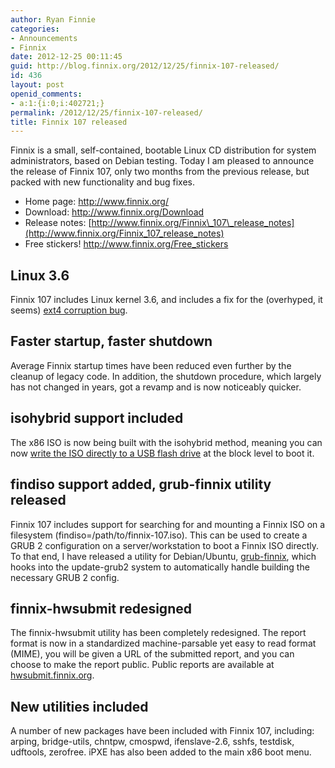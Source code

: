 ```yaml
---
author: Ryan Finnie
categories:
- Announcements
- Finnix
date: 2012-12-25 00:11:45
guid: http://blog.finnix.org/2012/12/25/finnix-107-released/
id: 436
layout: post
openid_comments:
- a:1:{i:0;i:402721;}
permalink: /2012/12/25/finnix-107-released/
title: Finnix 107 released
---
```

Finnix is a small, self-contained, bootable Linux CD distribution for system administrators, based on Debian testing. Today I am pleased to announce the release of Finnix 107, only two months from the previous release, but packed with new functionality and bug fixes.

  * Home page: <http://www.finnix.org/>
  * Download: <http://www.finnix.org/Download>
  * Release notes: [http://www.finnix.org/Finnix\_107\_release_notes](http://www.finnix.org/Finnix_107_release_notes)
  * Free stickers! <http://www.finnix.org/Free_stickers>

## Linux 3.6

Finnix 107 includes Linux kernel 3.6, and includes a fix for the (overhyped, it seems) [ext4 corruption bug](https://plus.google.com/117091380454742934025/posts/f5a1eHxUzSh).

## Faster startup, faster shutdown

Average Finnix startup times have been reduced even further by the cleanup of legacy code. In addition, the shutdown procedure, which largely has not changed in years, got a revamp and is now noticeably quicker.

## isohybrid support included

The x86 ISO is now being built with the isohybrid method, meaning you can now [write the ISO directly to a USB flash drive](http://www.finnix.org/Bootable_USB_flash_drives) at the block level to boot it.

## findiso support added, grub-finnix utility released

Finnix 107 includes support for searching for and mounting a Finnix ISO on a filesystem (findiso=/path/to/finnix-107.iso). This can be used to create a GRUB 2 configuration on a server/workstation to boot a Finnix ISO directly. To that end, I have released a utility for Debian/Ubuntu, [grub-finnix](http://www.finnix.org/Finnix_utilities), which hooks into the update-grub2 system to automatically handle building the necessary GRUB 2 config.

## finnix-hwsubmit redesigned

The finnix-hwsubmit utility has been completely redesigned. The report format is now in a standardized machine-parsable yet easy to read format (MIME), you will be given a URL of the submitted report, and you can choose to make the report public. Public reports are available at [hwsubmit.finnix.org](http://hwsubmit.finnix.org/).

## New utilities included

A number of new packages have been included with Finnix 107, including: arping, bridge-utils, chntpw, cmospwd, ifenslave-2.6, sshfs, testdisk, udftools, zerofree. iPXE has also been added to the main x86 boot menu.
